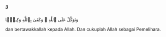 ##### 3

<span class="ayah">وَتَوَكَّلْ عَلَى ٱللَّهِ ۚ وَكَفَىٰ بِٱللَّهِ وَكِيلًۭا</span>

<span class="ayah_translation">dan bertawakkallah kepada Allah. Dan cukuplah Allah sebagai Pemelihara.</span>
